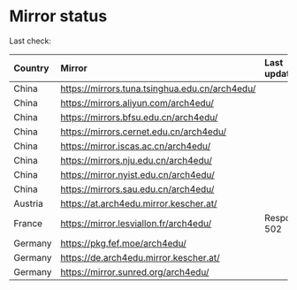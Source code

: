 <script src="./time.js"></script>
# Mirror status
Last check: <script type="text/javascript">localize(1702531039.7285426);</script>

|Country|Mirror|Last update|
|:------|:-----|:----------|
|China|https://mirrors.tuna.tsinghua.edu.cn/arch4edu/|<script type="text/javascript">localize(1702492240);</script>|
|China|https://mirrors.aliyun.com/arch4edu/|<script type="text/javascript">localize(1702492240);</script>|
|China|https://mirrors.bfsu.edu.cn/arch4edu/|<script type="text/javascript">localize(1702492240);</script>|
|China|https://mirrors.cernet.edu.cn/arch4edu/|<script type="text/javascript">localize(1702492240);</script>|
|China|https://mirror.iscas.ac.cn/arch4edu/|<script type="text/javascript">localize(1702492240);</script>|
|China|https://mirrors.nju.edu.cn/arch4edu/|<script type="text/javascript">localize(1702492240);</script>|
|China|https://mirror.nyist.edu.cn/arch4edu/|<script type="text/javascript">localize(1702492240);</script>|
|China|https://mirrors.sau.edu.cn/arch4edu/|<script type="text/javascript">localize(1702492240);</script>|
|Austria|https://at.arch4edu.mirror.kescher.at/|<script type="text/javascript">localize(1702492240);</script>|
|France|https://mirror.lesviallon.fr/arch4edu/|Response 502|
|Germany|https://pkg.fef.moe/arch4edu/|<script type="text/javascript">localize(1702492240);</script>|
|Germany|https://de.arch4edu.mirror.kescher.at/|<script type="text/javascript">localize(1702492240);</script>|
|Germany|https://mirror.sunred.org/arch4edu/|<script type="text/javascript">localize(1702492240);</script>|

<script src="./tablefilter/tablefilter.js"></script>
<script src="./table.js"></script>